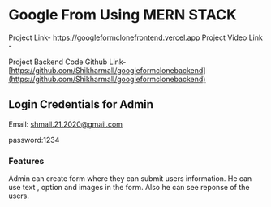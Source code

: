 # Google From Using MERN STACK
Project Link- https://googleformclonefrontend.vercel.app
Project Video Link - 

Project Backend Code Github Link-  [https://github.com/Shikharmall/googleformclonebackend](https://github.com/Shikharmall/googleformclonebackend)

## Login Credentials for Admin

Email: shmall.21.2020@gmail.com

password:1234

### Features

Admin can create form where they can submit users information.
He can use text , option and images in the form.
Also he can see reponse of the users.

